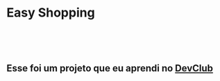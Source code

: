 <h1>Easy Shopping</h1>
<br>
<br>
<br>
<h2>Esse foi um projeto que eu aprendi no <a href="https>//rodolfomori.com.br/devclub">DevClub</a></h2>
